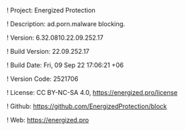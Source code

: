 ! Project: Energized Protection

! Description: ad.porn.malware blocking.

! Version: 6.32.0810.22.09.252.17

! Build Version: 22.09.252.17

! Build Date: Fri, 09 Sep 22 17:06:21 +06

! Version Code: 2521706

! License: CC BY-NC-SA 4.0, https://energized.pro/license

! Github: https://github.com/EnergizedProtection/block

! Web: https://energized.pro
